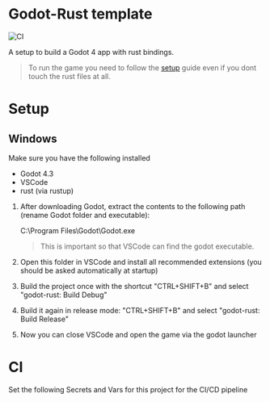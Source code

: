 # Godot-Rust template

![CI](https://github.com/robotnik-dev/rust-godot-template/actions/workflows/ci.yaml/badge.svg)

A setup to build a Godot 4 app with rust bindings.
> To run the game you need to follow the [setup](#setup) guide even if you dont touch the rust files at all.

# Setup
## Windows
Make sure you have the following installed
- Godot 4.3
- VSCode
- rust (via rustup)

1. After downloading Godot, extract the contents to the following path (rename Godot folder and executable):

    C:\Program Files\Godot\Godot.exe

    > This is important so that VSCode can find the godot executable.
2. Open this folder in VSCode and install all recommended extensions (you should be asked automatically at startup)
3. Build the project once with the shortcut "CTRL+SHIFT+B" and select "godot-rust: Build Debug"
4. Build it again in release mode: "CTRL+SHIFT+B" and select "godot-rust: Build Release"
5. Now you can close VSCode and open the game via the godot launcher

# CI

Set the following Secrets and Vars for this project for the CI/CD pipeline

